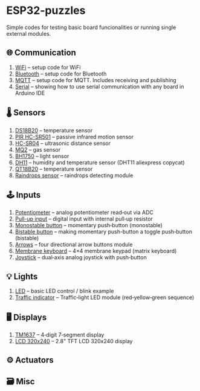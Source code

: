 # ESP32-puzzles
Simple codes for testing basic board funcionalities or running single external modules.

## 🌐 Communication

1. [WiFi](communication/1_WiFi) – setup code for WiFi
2. [Bluetooth](communication/2_Bluetooth) – setup code for Bluetooth  
3. [MQTT](communication/3_MQTT) – setup code for MQTT. Includes receiving and publishing
4. [Serial](communication/4_Serial) – showing how to use serial communication with any board in Arduino IDE

## 🌡️ Sensors

1. [DS18B20](sensors/1_DS18B20_temperature_sensor) – temperature sensor
2. [PIR HC-SR501](sensors/2_PIR_HC-SR501_motion_sensor) – passive infrared motion sensor
3. [HC-SR04](sensors/3_HC-SR04_distance_sensor) – ultrasonic distance sensor
4. [MQ2](sensors/4_MQ2_gas_sensor) – gas sensor
5. [BH1750](sensors/5_BH1750_light_sensor) – light sensor
6. [DH11](sensors/6_DHT11_humidity_temp_sensor) – humidity and temperature sensor (DHT11 aliexpress copycat)
7. [QT18B20](sensors/7_QT18B20_temperature_sensor) – temperature sensor
8. [Raindrops sensor](sensors/8_Raindrops_module) – raindrops detecting module

## 🕹️ Inputs

1. [Potentiometer](inputs/1_Potentiometer) – analog potentiometer read‑out via ADC
2. [Pull-up input](inputs/2_Pull_up_input) – digital input with internal pull‑up resistor
3. [Monostable button](inputs/3_Monostable_button) – momentary push‑button (monostable)
4. [Bistable button](inputs/4_Bistable_button) – making momentary push-button a toggle push‑button (bistable)
5. [Arrows](inputs/5_Arrows) – four directional arrow buttons module
6. [Membrane keyboard](inputs/6_Membrane_keyboard) – 4×4 membrane keypad (matrix keyboard)
7. [Joystick](inputs/7_Joystick) – dual‑axis analog joystick with push‑button

## 💡 Lights

1. [LED](lights/1_LED) – basic LED control / blink example
2. [Traffic indicator](lights/2_Traffic-indicator) – Traffic‑light LED module (red‑yellow‑green sequence)

## 🖥️ Displays

1. [TM1637](displays/1_TM1637) – 4‑digit 7‑segment display
2. [LCD 320x240](displays/2_LCD_320x240) – 2.8" TFT LCD 320x240 display

## ⚙️ Actuators
## 🗃️ Misc

